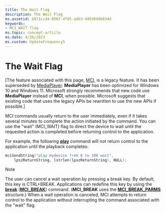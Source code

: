```yaml
---
title: The Wait Flag
description: The Wait Flag
ms.assetid: b971ccd4-0507-4f05-adb3-d4930496034d
keywords:
- MCI_WAIT flag
ms.topic: concept-article
ms.date: 4/26/2023
ms.custom: UpdateFrequency5
---
```


# The Wait Flag

\[The feature associated with this page, [MCI](/windows/win32/multimedia/mci), is a legacy feature. It has been superseded by [MediaPlayer](/uwp/api/Windows.Media.Playback.MediaPlayer). **MediaPlayer** has been optimized for Windows 10 and Windows 11. Microsoft strongly recommends that new code use **MediaPlayer** instead of **MCI**, when possible. Microsoft suggests that existing code that uses the legacy APIs be rewritten to use the new APIs if possible.\]

MCI commands usually return to the user immediately, even if it takes several minutes to complete the action initiated by the command. You can use the "wait" (MCI\_WAIT) flag to direct the device to wait until the requested action is completed before returning control to the application.

For example, the following [**play**](play.md) command will not return control to the application until the playback completes:


```C++
mciSendString("play mydevice from 0 to 100 wait", 
    lpszReturnString, lstrlen(lpszReturnString), NULL);
```



> [!Note]  
> The user can cancel a wait operation by pressing a break key. By default, this key is CTRL+BREAK. Applications can redefine this key by using the [**break**](break.md) ([**MCI\_BREAK**](mci-break.md)) command. (**MCI\_BREAK** uses the [**MCI\_BREAK\_PARMS**](mci-break-parms.md) structure.) When a wait operation is canceled, MCI attempts to return control to the application without interrupting the command associated with the "wait" flag.

 

 

 




